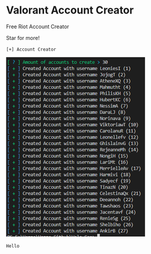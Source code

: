 # Valorant Account Creator

Free Riot Account Creator

Star for more!

```
[+] Account Creator
```

![Screenshot](picture.png)

```
Hello 
```


